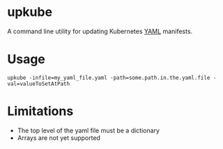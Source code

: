 # upkube

A command line utility for updating Kubernetes [YAML](http://yaml.org/) manifests.

# Usage

`upkube -infile=my_yaml_file.yaml -path=some.path.in.the.yaml.file -val=valueToSetAtPath`

# Limitations

- The top level of the yaml file must be a dictionary
- Arrays are not yet supported
